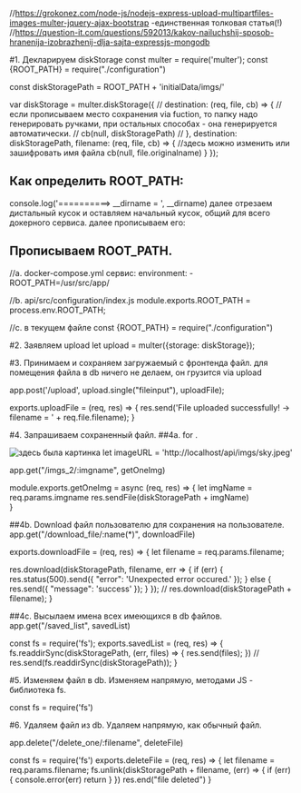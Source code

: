 //https://grokonez.com/node-js/nodejs-express-upload-multipartfiles-images-multer-jquery-ajax-bootstrap  -единственная толковая статья(!)
//https://question-it.com/questions/592013/kakov-nailuchshij-sposob-hranenija-izobrazhenij-dlja-sajta-expressjs-mongodb



#1. Декларируем diskStorage
const multer = require('multer');
const {ROOT_PATH} = require("./configuration")

const diskStoragePath = ROOT_PATH + 'initialData/imgs/'

var diskStorage = multer.diskStorage({
  // destination: (req, file, cb) => {  //если прописываем место сохранения via fuction, то папку надо генерировать ручками, при остальных способах - она генерируется автоматически.
  //   cb(null, diskStoragePath)
  // },
  destination: diskStoragePath,
  filename: (req, file, cb) => {      //здесь можно изменить или зашифровать имя файла
    cb(null, file.originalname)
  }
});

## Как определить ROOT_PATH:
console.log('==========> __dirname = ', __dirname)
далее отрезаем дистальный кусок и оставляем начальный кусок, общий для всего докерного сервиса.
далее прописываем его:


## Прописываем ROOT_PATH.
//a. docker-compose.yml
сервис:
  environment:
    - ROOT_PATH=/usr/src/app/

//b. api/src/configuration/index.js
module.exports.ROOT_PATH = process.env.ROOT_PATH;

//c. в текущем файле
const {ROOT_PATH} = require("./configuration")




#2. Заявляем upload
let upload = multer({storage: diskStorage});




#3. Принимаем и сохраняем загружаемый с фронтенда файл.
для помещения файла в db ничего не делаем, он грузится via upload

app.post('/upload', upload.single("fileinput"), uploadFile);

exports.uploadFile = (req, res) => {
  res.send('File uploaded successfully! -> filename = ' + req.file.filename);
}




#4. Запрашиваем сохраненный файл.
##4a. for <img>.

<img :src="imageURL" class="up-mage" alt="здесь была картинка"/>
let imageURL = 'http://localhost/api/imgs/sky.jpeg'

app.get("/imgs_2/:imgname", getOneImg)

module.exports.getOneImg = async (req, res) => {
  let imgName = req.params.imgname
  res.sendFile(diskStoragePath + imgName)  
}


##4b. Download файл пользователю для сохранения на пользователе.
app.get("/download_file/:name(*)", downloadFile)

exports.downloadFile = (req, res) => {
  let filename = req.params.filename;
  
  res.download(diskStoragePath, filename, err => {
    if (err) {
      res.status(500).send({ "error": 'Unexpected error occured.' });
    } else {
      res.send({ "message": 'success' });
    }
  });
  // res.download(diskStoragePath + filename);
}


##4c. Высылаем имена всех имеющихся в db файлов.
app.get("/saved_list", savedList)

const fs = require('fs');
exports.savedList = (req, res) => {
  fs.readdirSync(diskStoragePath, (err, files) => {
    res.send(files);
  })
  // res.send(fs.readdirSync(diskStoragePath));
}





#5. Изменяем файл в db.
Изменяем напрямую, методами JS - библиотека fs.

const fs = require('fs')


#6. Удаляем файл из db.
Удаляем напрямую, как обычный файл.

app.delete("/delete_one/:filename", deleteFile)

const fs = require('fs')
exports.deleteFile = (req, res) => {
  let filename = req.params.filename;
  fs.unlink(diskStoragePath + filename, (err) => {
    if (err) {
      console.error(err)
      return
    }
  })
  res.end("file deleted")
}
















